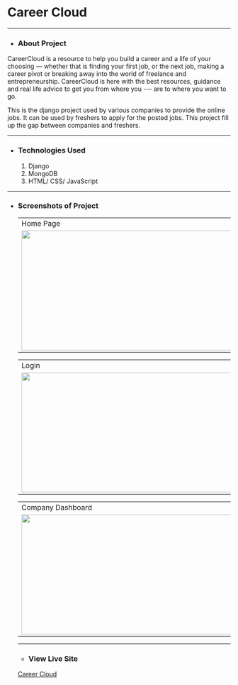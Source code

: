 # Career Cloud

---------

* ### About Project
CareerCloud is a resource to help you build a career and a life of your choosing — whether that is finding your first job, or the next job, making a career pivot or breaking away into the world of freelance and entrepreneurship. CareerCloud is here with the best resources, guidance and real life advice to get you from where you --- are to where you want to go.

This is the django project used by various companies to provide the online jobs. It can be used by freshers to apply for the posted jobs. This project fill up the gap between companies and freshers.

---------

* ### Technologies Used
  1. Django
  2. MongoDB
  3. HTML/ CSS/ JavaScript
  
---------
* ### Screenshots of Project
  <table>
  <tr>
    <td>Home Page</td>
     <td>About Page</td>
  </tr>
  <tr>
    <td><img src="https://user-images.githubusercontent.com/68375572/197334903-410d23b3-37a1-41f1-a940-c3835d5676f7.png" width=480 height=270></td>
    <td><img src="https://user-images.githubusercontent.com/68375572/197334981-dae80f04-9730-4b8b-afc1-e50fbbad6b42.png" width=480 height=270></td>
  </tr>
 </table>
 
 <table>
  <tr>
    <td>Login</td>
     <td>SignUp</td>
  </tr>
  <tr>
    <td><img src="https://user-images.githubusercontent.com/68375572/197335060-5ac32c50-05d5-4fd6-bef7-7c36debdc650.png" width=480 height=270></td>
    <td><img src="https://user-images.githubusercontent.com/68375572/197335189-3e4c6166-a220-430c-a070-19b11f1f467e.png" width=480 height=270></td>
  </tr>
 </table>
 
 <table>
  <tr>
    <td>Company Dashboard</td>
     <td>Fresher Dashboard</td>
  </tr>
  <tr>
    <td><img src="https://user-images.githubusercontent.com/68375572/197335322-ff2d95ea-5a61-454c-9faa-b2af40c1bb9b.png" width=480 height=270></td>
    <td><img src="https://user-images.githubusercontent.com/68375572/197335369-854baa0b-ff27-40c2-a53c-a561c970bd86.png" width=480 height=270></td>
  </tr>
 </table>
 
 
---------

* ### View Live Site
[Career Cloud](https://carrercloud.herokuapp.com/)
